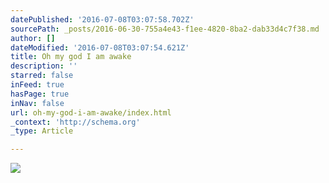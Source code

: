 ```yaml
---
datePublished: '2016-07-08T03:07:58.702Z'
sourcePath: _posts/2016-06-30-755a4e43-f1ee-4820-8ba2-dab33d4c7f38.md
author: []
dateModified: '2016-07-08T03:07:54.621Z'
title: Oh my god I am awake
description: ''
starred: false
inFeed: true
hasPage: true
inNav: false
url: oh-my-god-i-am-awake/index.html
_context: 'http://schema.org'
_type: Article

---
```

![](https://the-grid-user-content.s3-us-west-2.amazonaws.com/3c4da2a9-33f4-4fdd-9913-a4f7a4ee320c.jpg)